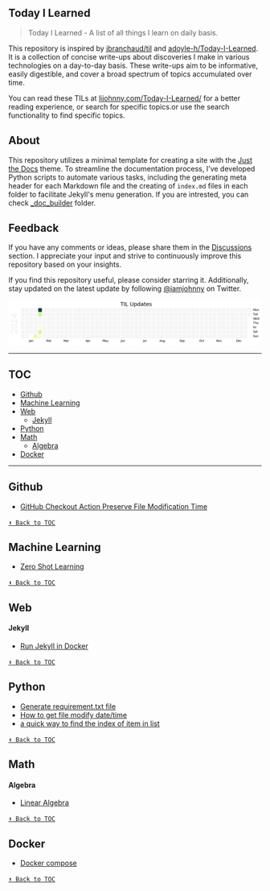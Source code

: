 ## Today I Learned

> Today I Learned - A list of all things I learn on daily basis.

This repository is inspired by [jbranchaud/til](https://github.com/jbranchaud/til) and [adoyle-h/Today-I-Learned](https://github.com/adoyle-h/Today-I-Learned). It is a collection  of concise write-ups about discoveries I make in various technologies on a day-to-day basis. These write-ups aim to be informative, easily digestible, and cover a broad spectrum of topics accumulated over time.

You can read these TILs at [lijohnny.com/Today-I-Learned/](https://lijohnny.com/Today-I-Learned/) for a better reading experience, or search for specific topics.or use the search functionality to find specific topics.

## About

This repository utilizes a minimal template for creating a site with the [Just the Docs](https://just-the-docs.github.io/just-the-docs/) theme. To streamline the documentation process, I've developed Python scripts to automate various tasks, including the generating meta header for each Markdown file and the creating of `index.md` files in each folder to facilitate Jekyll's menu generation. If you are intrested, you can check [_doc_builder](/_doc_builder/) folder.


## Feedback

If you have any comments or ideas, please share them in the [Discussions](https://github.com/iamjohnnyli/Today-I-Learned/discussions) section. I appreciate your input and strive to continuously improve this repository based on your insights.

If you find this repository useful, please consider starring it. Additionally, stay updated on the latest update by following [@iamjohnny](https://twitter.com/IAmJohnnyLi) on Twitter.


![image](assets/til_update.png)

------
## TOC
<!-- toc -->
<!-- <details close> -->
<!-- <summary>Collapse/Expand</summary> -->
- [Github](#github)
- [Machine Learning](#machine-learning)
- [Web](#web)
  - [Jekyll](#jekyll)
- [Python](#python)
- [Math](#math)
  - [Algebra](#algebra)
- [Docker](#docker)

<!-- </details> -->
<!-- tocstop -->
------
## Github
- [GitHub Checkout Action Preserve File Modification Time](github/restore_file_datetime.md)


[`⬆ Back to TOC`](#toc)
## Machine Learning
- [Zero Shot Learning](ml/zero-shot-model.md)


[`⬆ Back to TOC`](#toc)
## Web
#### Jekyll
- [Run Jekyll in Docker](web/jekyll/run-jekyll-in-docker.md)


[`⬆ Back to TOC`](#toc)
## Python
- [Generate requirement.txt file](python/generate-requirement.md)
- [How to get file modify date/time](python/how-to-get-file-modify-datetime.md)
- [a quick way to find the index of item in list](python/find-index.md)


[`⬆ Back to TOC`](#toc)
## Math
#### Algebra
- [Linear Algebra](math/algebra/linear-algebra.md)


[`⬆ Back to TOC`](#toc)
## Docker
- [Docker compose](docker/docker-compose.md)


[`⬆ Back to TOC`](#toc)